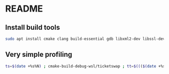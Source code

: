 # README

## Install build tools

```sh
sudo apt install cmake clang build-essential gdb libxml2-dev libssl-dev
```

## Very simple profiling

```sh
ts=$(date +%s%N) ; cmake-build-debug-wsl/ticketswap ; tt=$((($(date +%s%N) - $ts)/1000000)) ; echo "Time taken: $tt milliseconds"
```

